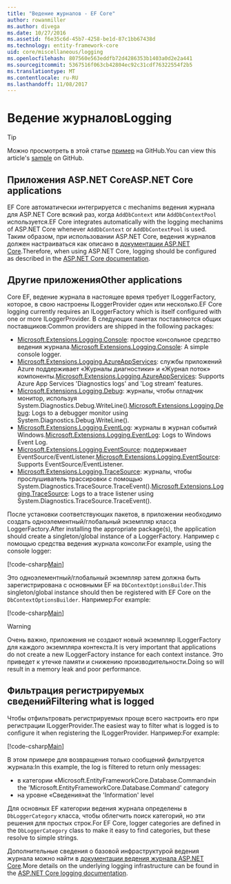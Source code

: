 ```yaml
---
title: "Ведение журналов - EF Core"
author: rowanmiller
ms.author: divega
ms.date: 10/27/2016
ms.assetid: f6e35c6d-45b7-4258-be1d-87c1bb67438d
ms.technology: entity-framework-core
uid: core/miscellaneous/logging
ms.openlocfilehash: 807560e563eddfb72d4286353b1403a0d2e2a441
ms.sourcegitcommit: 5367516f063cb42804ec92c31cdf76322554f2b5
ms.translationtype: MT
ms.contentlocale: ru-RU
ms.lasthandoff: 11/08/2017
---
```

# <a name="logging"></a><span data-ttu-id="a7b47-102">Ведение журналов</span><span class="sxs-lookup"><span data-stu-id="a7b47-102">Logging</span></span>

> [!TIP]  
> <span data-ttu-id="a7b47-103">Можно просмотреть в этой статье [пример](https://github.com/aspnet/EntityFramework.Docs/tree/master/samples/core/Miscellaneous/Logging) на GitHub.</span><span class="sxs-lookup"><span data-stu-id="a7b47-103">You can view this article's [sample](https://github.com/aspnet/EntityFramework.Docs/tree/master/samples/core/Miscellaneous/Logging) on GitHub.</span></span>

## <a name="aspnet-core-applications"></a><span data-ttu-id="a7b47-104">Приложения ASP.NET Core</span><span class="sxs-lookup"><span data-stu-id="a7b47-104">ASP.NET Core applications</span></span>

<span data-ttu-id="a7b47-105">EF Core автоматически интегрируется с mechanims ведения журнала для ASP.NET Core всякий раз, когда `AddDbContext` или `AddDbContextPool` используется.</span><span class="sxs-lookup"><span data-stu-id="a7b47-105">EF Core integrates automatically with the logging mechanims of ASP.NET Core whenever `AddDbContext` or `AddDbContextPool` is used.</span></span> <span data-ttu-id="a7b47-106">Таким образом, при использовании ASP.NET Core, ведения журналов должен настраиваться как описано в [документации ASP.NET Core](https://docs.microsoft.com/en-us/aspnet/core/fundamentals/logging?tabs=aspnetcore2x).</span><span class="sxs-lookup"><span data-stu-id="a7b47-106">Therefore, when using ASP.NET Core, logging should be configured as described in the [ASP.NET Core documentation](https://docs.microsoft.com/en-us/aspnet/core/fundamentals/logging?tabs=aspnetcore2x).</span></span>

## <a name="other-applications"></a><span data-ttu-id="a7b47-107">Другие приложения</span><span class="sxs-lookup"><span data-stu-id="a7b47-107">Other applications</span></span>

<span data-ttu-id="a7b47-108">Core EF, ведение журнала в настоящее время требует ILoggerFactory, которое, в свою настроены ILoggerProvider один или несколько.</span><span class="sxs-lookup"><span data-stu-id="a7b47-108">EF Core logging currently requires an ILoggerFactory which is itself configured with one or more ILoggerProvider.</span></span> <span data-ttu-id="a7b47-109">В следующих пакетах поставляются общих поставщиков:</span><span class="sxs-lookup"><span data-stu-id="a7b47-109">Common providers are shipped in the following packages:</span></span>

* <span data-ttu-id="a7b47-110">[Microsoft.Extensions.Logging.Console](https://www.nuget.org/packages/Microsoft.Extensions.Logging.Console/): простое консольное средство ведения журнала.</span><span class="sxs-lookup"><span data-stu-id="a7b47-110">[Microsoft.Extensions.Logging.Console](https://www.nuget.org/packages/Microsoft.Extensions.Logging.Console/): A simple console logger.</span></span>
* <span data-ttu-id="a7b47-111">[Microsoft.Extensions.Logging.AzureAppServices](https://www.nuget.org/packages/Microsoft.Extensions.Logging.AzureAppServices/): службы приложений Azure поддерживает «Журналы диагностики» и «Журнал поток» компоненты.</span><span class="sxs-lookup"><span data-stu-id="a7b47-111">[Microsoft.Extensions.Logging.AzureAppServices](https://www.nuget.org/packages/Microsoft.Extensions.Logging.AzureAppServices/): Supports Azure App Services 'Diagnostics logs' and 'Log stream' features.</span></span>
* <span data-ttu-id="a7b47-112">[Microsoft.Extensions.Logging.Debug](https://www.nuget.org/packages/Microsoft.Extensions.Logging.Debug/): журналы, чтобы отладчик монитор, используя System.Diagnostics.Debug.WriteLine().</span><span class="sxs-lookup"><span data-stu-id="a7b47-112">[Microsoft.Extensions.Logging.Debug](https://www.nuget.org/packages/Microsoft.Extensions.Logging.Debug/): Logs to a debugger monitor using System.Diagnostics.Debug.WriteLine().</span></span>
* <span data-ttu-id="a7b47-113">[Microsoft.Extensions.Logging.EventLog](https://www.nuget.org/packages/Microsoft.Extensions.Logging.EventLog/): журналы в журнал событий Windows.</span><span class="sxs-lookup"><span data-stu-id="a7b47-113">[Microsoft.Extensions.Logging.EventLog](https://www.nuget.org/packages/Microsoft.Extensions.Logging.EventLog/): Logs to Windows Event Log.</span></span>
* <span data-ttu-id="a7b47-114">[Microsoft.Extensions.Logging.EventSource](https://www.nuget.org/packages/Microsoft.Extensions.Logging.EventSource/): поддерживает EventSource/EventListener.</span><span class="sxs-lookup"><span data-stu-id="a7b47-114">[Microsoft.Extensions.Logging.EventSource](https://www.nuget.org/packages/Microsoft.Extensions.Logging.EventSource/): Supports EventSource/EventListener.</span></span>
* <span data-ttu-id="a7b47-115">[Microsoft.Extensions.Logging.TraceSource](https://www.nuget.org/packages/Microsoft.Extensions.Logging.TraceSource/): журналы, чтобы прослушиватель трассировки с помощью System.Diagnostics.TraceSource.TraceEvent().</span><span class="sxs-lookup"><span data-stu-id="a7b47-115">[Microsoft.Extensions.Logging.TraceSource](https://www.nuget.org/packages/Microsoft.Extensions.Logging.TraceSource/): Logs to a trace listener using System.Diagnostics.TraceSource.TraceEvent().</span></span>

<span data-ttu-id="a7b47-116">После установки соответствующих пакетов, в приложении необходимо создать одноэлементный/глобальный экземпляр класса LoggerFactory.</span><span class="sxs-lookup"><span data-stu-id="a7b47-116">After installing the appropriate package(s), the application should create a singleton/global instance of a LoggerFactory.</span></span> <span data-ttu-id="a7b47-117">Например с помощью средства ведения журнала консоли:</span><span class="sxs-lookup"><span data-stu-id="a7b47-117">For example, using the console logger:</span></span>

[!code-csharp[Main](../../../samples/core/Miscellaneous/Logging/Logging/BloggingContext.cs#DefineLoggerFactory)]

<span data-ttu-id="a7b47-118">Это одноэлементный/глобальный экземпляр затем должна быть зарегистрирована с основными EF на `DbContextOptionsBuilder`.</span><span class="sxs-lookup"><span data-stu-id="a7b47-118">This singleton/global instance should then be registered with EF Core on the `DbContextOptionsBuilder`.</span></span> <span data-ttu-id="a7b47-119">Например:</span><span class="sxs-lookup"><span data-stu-id="a7b47-119">For example:</span></span>

[!code-csharp[Main](../../../samples/core/Miscellaneous/Logging/Logging/BloggingContext.cs#RegisterLoggerFactory)]

> [!WARNING]
> <span data-ttu-id="a7b47-120">Очень важно, приложения не создают новый экземпляр ILoggerFactory для каждого экземпляра контекста.</span><span class="sxs-lookup"><span data-stu-id="a7b47-120">It is very important that applications do not create a new ILoggerFactory instance for each context instance.</span></span> <span data-ttu-id="a7b47-121">Это приведет к утечке памяти и снижению производительности.</span><span class="sxs-lookup"><span data-stu-id="a7b47-121">Doing so will result in a memory leak and poor performance.</span></span>

## <a name="filtering-what-is-logged"></a><span data-ttu-id="a7b47-122">Фильтрация регистрируемых сведений</span><span class="sxs-lookup"><span data-stu-id="a7b47-122">Filtering what is logged</span></span>

<span data-ttu-id="a7b47-123">Чтобы отфильтровать регистрируемых проще всего настроить его при регистрации ILoggerProvider.</span><span class="sxs-lookup"><span data-stu-id="a7b47-123">The easiest way to filter what is logged is to configure it when registering the ILoggerProvider.</span></span> <span data-ttu-id="a7b47-124">Например:</span><span class="sxs-lookup"><span data-stu-id="a7b47-124">For example:</span></span>

[!code-csharp[Main](../../../samples/core/Miscellaneous/Logging/Logging/BloggingContextWithFiltering.cs#DefineLoggerFactory)]

<span data-ttu-id="a7b47-125">В этом примере для возвращения только сообщений фильтруется журнала:</span><span class="sxs-lookup"><span data-stu-id="a7b47-125">In this example, the log is filtered to return only messages:</span></span>
 * <span data-ttu-id="a7b47-126">в категории «Microsoft.EntityFrameworkCore.Database.Command»</span><span class="sxs-lookup"><span data-stu-id="a7b47-126">in the 'Microsoft.EntityFrameworkCore.Database.Command' category</span></span>
 * <span data-ttu-id="a7b47-127">на уровне «Сведения»</span><span class="sxs-lookup"><span data-stu-id="a7b47-127">at the 'Information' level</span></span>

<span data-ttu-id="a7b47-128">Для основных EF категории ведения журнала определены в `DbLoggerCategory` класса, чтобы облегчить поиск категорий, но эти решения для простых строк.</span><span class="sxs-lookup"><span data-stu-id="a7b47-128">For EF Core, logger categories are defined in the `DbLoggerCategory` class to make it easy to find categories, but these resolve to simple strings.</span></span>

<span data-ttu-id="a7b47-129">Дополнительные сведения о базовой инфраструктурой ведения журнала можно найти в [документации ведения журнала ASP.NET Core](https://docs.microsoft.com/en-us/aspnet/core/fundamentals/logging?tabs=aspnetcore2x).</span><span class="sxs-lookup"><span data-stu-id="a7b47-129">More details on the underlying logging infrastructure can be found in the [ASP.NET Core logging documentation](https://docs.microsoft.com/en-us/aspnet/core/fundamentals/logging?tabs=aspnetcore2x).</span></span>
